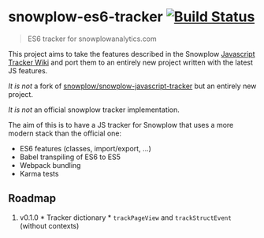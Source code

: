 # snowplow-es6-tracker [![Build Status](https://travis-ci.org/sircelsius/snowplow-es6-tracker.svg?branch=master)](https://travis-ci.org/sircelsius/snowplow-es6-tracker)

> ES6 tracker for snowplowanalytics.com

This project aims to take the features described in the Snowplow [Javascript Tracker Wiki](https://github.com/snowplow/snowplow/wiki/Javascript-Tracker) and port them to an entirely new project written with the latest JS features.

*It is not* a fork of [snowplow/snowplow-javascript-tracker](https://github.com/snowplow/snowplow-javascript-tracker/) but an entirely new project.

*It is not* an official snowplow tracker implementation.

The aim of this is to have a JS tracker for Snowplow that uses a more modern stack than the official one:

  * ES6 features (classes, import/export, ...)
  * Babel transpiling of ES6 to ES5
  * Webpack bundling
  * Karma tests

## Roadmap

  1. v0.1.0
    * Tracker dictionary
    * `trackPageView` and `trackStructEvent` (without contexts)